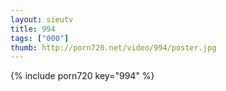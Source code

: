 ```yaml
--- 
layout: sieutv
title: 994
tags: ["000"]
thumb: http://porn720.net/video/994/poster.jpg
---
```

{% include porn720 key="994" %} 
